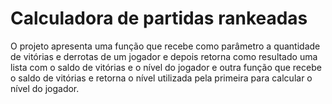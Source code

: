 # Calculadora de partidas rankeadas

O projeto apresenta uma função que recebe como parâmetro a quantidade de vitórias e derrotas de um jogador e depois retorna como resultado uma lista com o saldo de vitórias e o nível do jogador e outra função que recebe o saldo de vitórias e retorna o nível utilizada pela primeira para calcular o nível do jogador.
